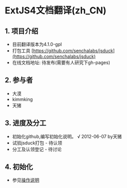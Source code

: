 ExtJS4文档翻译(zh_CN)
=============

## 1. 项目介绍

* 目前翻译版本为4.1.0-gpl
* 打包工具 [https://github.com/senchalabs/jsduck](https://github.com/senchalabs/jsduck)
* 在线文档地址: 待发布(需要有人研究下gh-pages)

## 2. 参与者

* 大漠
* kimmking
* 天猪

## 3. 进度及分工
* 初始化github,编写初始化说明。  √ 2012-06-07 by天猪
* 试验jsduck打包 - 待认领
* 分工及认领登记 - 待讨论


## 4. 初始化 
* 参见[操作说明](https://github.com/extjs-doc-cn/extjs4-doc-cn/wiki/%E5%87%86%E5%A4%87%E5%B7%A5%E4%BD%9C)